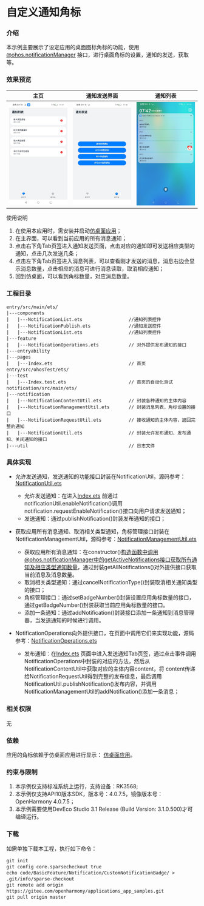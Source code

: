 # 自定义通知角标

### 介绍

本示例主要展示了设定应用的桌面图标角标的功能，使用[@ohos.notificationManager](https://gitee.com/openharmony/docs/blob/master/zh-cn/application-dev/reference/apis/js-apis-notificationManager.md)
接口，进行桌面角标的设置，通知的发送，获取等。

### 效果预览

| 主页| 通知发送界面| 通知列表                                           |
|--------------------------------|--------------------------------|------------------------------------------------|
| ![image](screenshots/main.png) | ![image](screenshots/notification_send.png) | ![image](screenshots/notificatio_get_list.png) |

使用说明

1. 在使用本应用时，需安装并启动[仿桌面应用](code/SystemFeature/ApplicationModels/Launcher)；
2. 在主界面，可以看到当前应用的所有消息通知；
3. 点击右下角Tab页签进入通知发送页面，点击对应的通知即可发送相应类型的通知，点击几次发送几条；
4. 点击左下角Tab页签进入消息列表，可以查看刚才发送的消息，消息右边会显示消息数量，点击相应的消息可进行消息读取，取消相应通知；
5. 回到仿桌面，可以看到角标数量，对应消息数量。

### 工程目录

```
entry/src/main/ets/
|---components
|   |---NotificationList.ets                 //通知列表控件
|   |---NotificationPublish.ets              //通知发送控件
|   |---NotificationList.ets                 //通知列表控件
|---feature
|   |---NotificationOperations.ets           // 对外提供发布通知的接口
|---entryability
|---pages
|   |---Index.ets                            // 首页
entry/src/ohosTest/ets/
|---test
|   |---Index.test.ets                       // 首页的自动化测试    
notification/src/main/ets/
|---notification
|   |---NotificationContentUtil.ets          // 封装各种通知的主体内容
|   |---NotificationManagementUtil.ets       // 封装消息列表，角标设置的接口
|   |---NotificationRequestUtil.ets          // 接收通知的主体内容，返回完整的通知
|   |---NotificationUtil.ets                 // 封装允许发布通知、发布通知、关闭通知的接口
|---util                                     // 日志文件
```

### 具体实现

* 允许发送通知，发送通知的功能接口封装在NotificationUtil，源码参考：[NotificationUtil.ets](notification/src/main/ets/notification/NotificationUtil.ets)
    * 允许发送通知：在进入[Index.ets](entry/src/main/ets/pages/Index.ets)
      前通过notificationUtil.enableNotification()调用notification.requestEnableNotification()接口向用户请求发送通知；
    * 发送通知：通过publishNotification()封装发布通知的接口；

* 获取应用所有消息通知、取消相关类型通知，角标管理接口封装在NotificationManagementUtil，源码参考：[NotificationManagementUtil.ets](Notification/CustomNotificationBadge/notification/src/main/ets/notification/NotificationManagementUtil.ets)
    * 获取应用所有消息通知：在constructor()构造函数中调用@ohos.notificationManager中的getActiveNotifications接口获取所有通知及相应类型通知数量，通过封装getAllNotifications()对外提供接口获取当前消息及消息数量。
    * 取消相关类型通知：通过cancelNotificationType()封装取消相关通知类型的接口；
    * 角标管理接口：通过setBadgeNumber()封装设置应用角标数量的接口，通过getBadgeNumber()封装获取当前应用角标数量的接口。
    * 添加一条通知：通过addNotification()封装接口添加一条通知到消息管理器，当发送通知的时候进行调用。

* NotificationOperations向外提供接口，在页面中调用它们来实现功能，源码参考：[NotificationOperations.ets](Notification/CustomNotificationBadge/entry/src/main/ets/feature/NotificationOperations.ets)
    * 发布通知：在[Index.ets](entry/src/main/ets/pages/Index.ets)
      页面中进入发送通知Tab页签，通过点击事件调用NotificationOperations中封装的对应的方法，然后从NotificationContentUtil中获取对应的主体内容content，将
      content传递给NotificationRequestUtil得到完整的发布信息，最后调用NotificationUtil.publishNotification()发布内容，并调用NotificationManagementUtil的addNotification()添加一条消息；

### 相关权限

无

### 依赖

应用的角标依赖于仿桌面应用进行显示：
[仿桌面应用](code/SystemFeature/ApplicationModels/Launcher)。

### 约束与限制

1. 本示例仅支持标准系统上运行，支持设备：RK3568;
2. 本示例仅支持API10版本SDK，版本号：4.0.7.5，镜像版本号：OpenHarmony 4.0.7.5；
3. 本示例需要使用DevEco Studio 3.1 Release (Build Version: 3.1.0.500)才可编译运行。

### 下载

如需单独下载本工程，执行如下命令：

```
git init
git config core.sparsecheckout true
echo code/BasicFeature/Notification/CustomNotificationBadge/ > .git/info/sparse-checkout
git remote add origin https://gitee.com/openharmony/applications_app_samples.git
git pull origin master
```